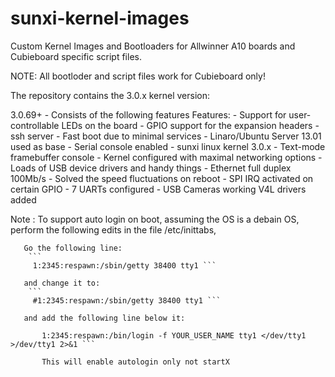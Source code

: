sunxi-kernel-images
===================

Custom Kernel Images and Bootloaders for Allwinner A10 boards and Cubieboard specific script files.

NOTE: All bootloder and script files work for Cubieboard only!

The repository contains the 3.0.x kernel version:

 3.0.69+ - Consists of the following features
Features: 
	- Support for user-controllable LEDs on the board 
    - GPIO support for the expansion headers 
    - ssh server 
    - Fast boot due to minimal services 
    - Linaro/Ubuntu Server 13.01 used as base 
    - Serial console enabled 
    - sunxi linux kernel 3.0.x 
    - Text-mode framebuffer console 
    - Kernel configured with maximal networking options
    - Loads of USB device drivers and handy things
    - Ethernet full duplex 100Mb/s 
    - Solved the speed fluctuations on reboot
    - SPI IRQ activated on certain GPIO
    - 7 UARTs configured
	- USB Cameras working V4L drivers added
	

Note : To support auto login on boot, assuming the OS is a debain OS, perform the following edits 
       in the file /etc/inittabs,
       
       Go the following line:
		```
      	 1:2345:respawn:/sbin/getty 38400 tty1 ```
       
       and change it to:
		```
      	 #1:2345:respawn:/sbin/getty 38400 tty1 ```
       
       and add the following line below it:
```
       1:2345:respawn:/bin/login -f YOUR_USER_NAME tty1 </dev/tty1 >/dev/tty1 2>&1 ```
       
       This will enable autologin only not startX
  


